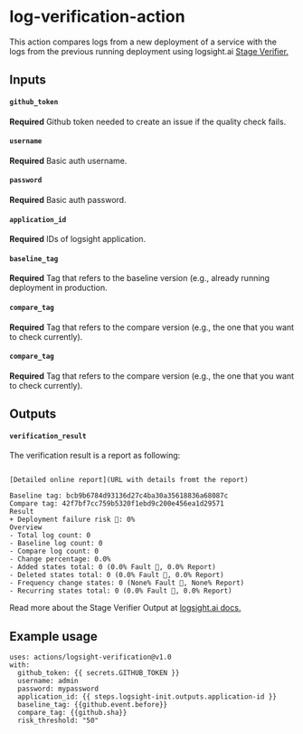 # log-verification-action

This action compares logs from a new deployment of a service with the logs from the previous running deployment using
logsight.ai [Stage Verifier.](https://docs.logsight.ai/#/monitor_deployments/stage_verifier)

## Inputs
#### `github_token` 
**Required** Github token needed to create an issue if the quality check fails.
#### `username`
**Required**  Basic auth username.
#### `password`
**Required**  Basic auth password.
#### `application_id`
**Required**  IDs of logsight application.
#### `baseline_tag`
**Required**  Tag that refers to the baseline version (e.g., already running deployment in production.
#### `compare_tag`
**Required**  Tag that refers to the compare version (e.g., the one that you want to check currently).
#### `compare_tag`
**Required**  Tag that refers to the compare version (e.g., the one that you want to check currently).

## Outputs

#### `verification_result`
The verification result is a report as following:
```

[Detailed online report](URL with details fromt the report)

Baseline tag: bcb9b6784d93136d27c4ba30a35618836a68087c
Compare tag: 42f7bf7cc759b5320f1ebd9c200e456ea1d29571
Result
+ Deployment failure risk 🔴: 0%
Overview
- Total log count: 0
- Baseline log count: 0
- Compare log count: 0
- Change percentage: 0.0%
- Added states total: 0 (0.0% Fault 🔴, 0.0% Report)
- Deleted states total: 0 (0.0% Fault 🔴, 0.0% Report)
- Frequency change states: 0 (None% Fault 🔴, None% Report)
- Recurring states total: 0 (0.0% Fault 🔴, 0.0% Report)
```

Read more about the Stage Verifier Output at [logsight.ai docs.](https://docs.logsight.ai/#/monitor_deployments/using_the_rest_api?id=verify)

## Example usage

```
uses: actions/logsight-verification@v1.0
with:
  github_token: {{ secrets.GITHUB_TOKEN }}
  username: admin
  password: mypassword
  application_id: {{ steps.logsight-init.outputs.application-id }}
  baseline_tag: {{github.event.before}}
  compare_tag: {{github.sha}}
  risk_threshold: "50"  
```